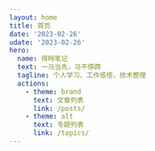 ```yaml
---
layout: home
title: 首页
date: '2023-02-26'
udate: '2023-02-26'
hero:
  name: 得時笔记
  text: 一马当先，马不停蹄
  tagline: 个人学习、工作感悟，技术整理
  actions:
    - theme: brand
      text: 文章列表
      link: /posts/
    - theme: alt
      text: 专题列表
      link: /topics/
---
```


